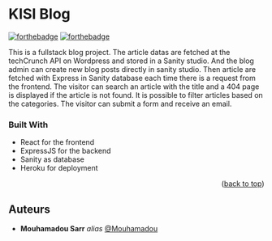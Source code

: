 # KISI Blog
[![forthebadge](http://forthebadge.com/images/badges/built-with-love.svg)](http://forthebadge.com) [![forthebadge](http://forthebadge.com/images/badges/powered-by-electricity.svg)](http://forthebadge.com)

This is a fullstack blog project. The article datas are fetched at the techCrunch
API on Wordpress and stored in a Sanity studio.
And the blog admin can create new blog posts directly in sanity studio.
Then article are fetched with Express in Sanity database each time there is a request from the frontend.
The visitor can search an article with the title and 
a 404 page is displayed if the article is not found.
It is possible to filter articles based on the categories.
The visitor can submit a form and receive an email.


### Built With


* React for the frontend
* ExpressJS for the backend
* Sanity as database
* Heroku for deployment

<p align="right">(<a href="#top">back to top</a>)</p>

## Auteurs
* **Mouhamadou Sarr** _alias_ [@Mouhamadou](https://github.com/Momosa123)
